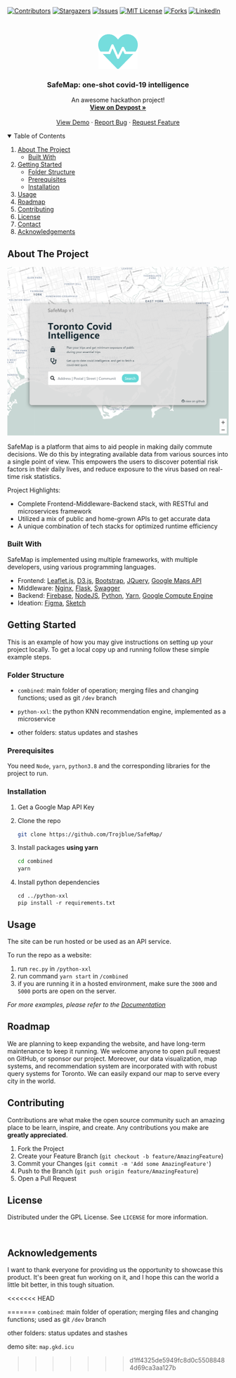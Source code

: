[![Contributors][contributors-shield]][contributors-url]
[![Stargazers][stars-shield]][stars-url]
[![Issues][issues-shield]][issues-url]
[![MIT License][license-shield]][license-url]
[![Forks][forks-shield]][forks-url]
[![LinkedIn][linkedin-shield]][linkedin-url]

<!--
*** I'm using markdown "reference style" links for readability.
*** Reference links are enclosed in brackets [ ] instead of parentheses ( ).
-->



<!-- PROJECT LOGO -->
<br />

<p align="center">
  <a href="https://github.com/Trojblue/SafeMap">
    <img src="docs/img/logo.png" alt="Logo" width="90" height="79">
  </a>

  <h3 align="center">SafeMap: one-shot covid-19 intelligence</h3>

  <p align="center">
    An awesome hackathon project!
    <br />
    <a href="https://devpost.com/software/safemap-jfxy7r?ref_content=user-portfolio&ref_feature=in_progress"><strong>View on Devpost »</strong></a>
    <br />
    <br />
    <a href="http://map.gkd.icu">View Demo</a>
    ·
    <a href="https://github.com/Trojblue/SafeMap/issues">Report Bug</a>
    ·
    <a href="https://github.com/Trojblue/SafeMap/issues">Request Feature</a>
  </p>

</p>



<!-- TABLE OF CONTENTS -->

<details open="open">
  <summary>Table of Contents</summary>
  <ol>
    <li>
      <a href="#about-the-project">About The Project</a>
      <ul>
        <li><a href="#built-with">Built With</a></li>
      </ul>
    </li>
    <li>
      <a href="#getting-started">Getting Started</a>
      <ul>
        <li><a href="#Folder Structure">Folder Structure</a></li>
        <li><a href="#prerequisites">Prerequisites</a></li>
        <li><a href="#installation">Installation</a></li>
      </ul>
    </li>
    <li><a href="#usage">Usage</a></li>
    <li><a href="#roadmap">Roadmap</a></li>
    <li><a href="#contributing">Contributing</a></li>
    <li><a href="#license">License</a></li>
    <li><a href="#contact">Contact</a></li>
    <li><a href="#acknowledgements">Acknowledgements</a></li>
  </ol>
</details>




<!-- ABOUT THE PROJECT -->
## About The Project

[![Product Name Screen Shot][product-screenshot]](http://map.gkd.icu)

SafeMap is a platform that aims to aid people in making daily commute decisions. We do this by integrating available data from various sources into a single point of view. This empowers the users to discover potential risk factors in their daily lives, and reduce exposure to the virus based on real-time risk statistics.

Project Highlights:
* Complete Frontend-Middleware-Backend stack, with RESTful and microservices framework
* Utilized a mix of public and home-grown APIs to get accurate data
* A unique combination of tech stacks for optimized runtime efficiency



### Built With

SafeMap is implemented using multiple frameworks, with multiple developers, using various programming languages.

- Frontend: [Leaflet.js](), [D3.js](), [Bootstrap](https://getbootstrap.com), [JQuery](https://jquery.com), [Google Maps API]()
- Middleware:  [Nginx](), [Flask](), [Swagger]()
- Backend: [Firebase](), [NodeJS](https://nodejs.dev/), [Python](), [Yarn](), [Google Compute Engine]()
- Ideation: [Figma](), [Sketch]()



<!-- GETTING STARTED -->

## Getting Started

This is an example of how you may give instructions on setting up your project locally.
To get a local copy up and running follow these simple example steps.

### Folder Structure

- `combined`: main folder of operation;  merging files and changing functions; used as git `/dev` branch

- `python-xxl`: the python KNN recommendation engine, implemented as a microservice
- other folders: status updates and stashes

### Prerequisites

You need `Node`, `yarn`, `python3.8` and the corresponding libraries for the project to run. 


### Installation

1. Get a Google Map API Key 
2. Clone the repo
   ```sh
   git clone https://github.com/Trojblue/SafeMap/
   ```
3. Install packages **using yarn**
   
   ```sh
   cd combined
   yarn
   ```
4. Install python dependencies
   ```JS
   cd ../python-xxl
   pip install -r requirements.txt
   ```



<!-- USAGE EXAMPLES -->
## Usage

The site can be run hosted or be used as an API service.

To run the repo as a website:

1. run `rec.py` in `/python-xxl`
2. run command `yarn start` in `/combined`
3. if you are running it in a hosted environment, make sure the `3000` and `5000` ports are open on the server.



_For more examples, please refer to the [Documentation](combined/readme.md)_



<!-- ROADMAP -->

## Roadmap

We are planning to keep expanding the website, and have long-term maintenance to keep it running. We welcome anyone to open pull request on GitHub, or sponsor our project. Moreover, our data visualization, map systems, and recommendation system are incorporated with with robust query systems for Toronto. We can easily expand our map to serve every city in the world.



<!-- CONTRIBUTING -->
## Contributing

Contributions are what make the open source community such an amazing place to be learn, inspire, and create. Any contributions you make are **greatly appreciated**.

1. Fork the Project
2. Create your Feature Branch (`git checkout -b feature/AmazingFeature`)
3. Commit your Changes (`git commit -m 'Add some AmazingFeature'`)
4. Push to the Branch (`git push origin feature/AmazingFeature`)
5. Open a Pull Request



<!-- LICENSE -->
## License

Distributed under the GPL License. See `LICENSE` for more information.

<br>


## Acknowledgements

I want to thank everyone for providing us the opportunity to showcase this product. It's been great fun working on it, and I hope this can the world a little bit better, in this tough situation.





<!-- MARKDOWN LINKS & IMAGES -->
<!-- https://www.markdownguide.org/basic-syntax/#reference-style-links -->
[contributors-shield]: https://img.shields.io/github/contributors/trojblue/SafeMap.svg?style=for-the-badge
[contributors-url]: https://github.com/Trojblue/SafeMap/graphs/contributors
[forks-shield]: https://img.shields.io/github/forks/trojblue/SafeMap.svg?style=for-the-badge
[forks-url]: https://github.com/Trojblue/SafeMap/network/members
[stars-shield]: https://img.shields.io/github/stars/trojblue/SafeMap.svg?style=for-the-badge
[stars-url]: https://github.com/trojblue/SafeMap.svg/stargazers
[issues-shield]: https://img.shields.io/github/issues/othneildrew/Best-README-Template.svg?style=for-the-badge
[issues-url]: https://github.com/trojblue/SafeMap/issues
[license-shield]: https://img.shields.io/github/license/trojblue/SafeMap.svg?style=for-the-badge
[license-url]: https://github.com/othneildrew/Best-README-Template/blob/master/LICENSE.txt
[linkedin-shield]: https://img.shields.io/badge/-LinkedIn-black.svg?style=for-the-badge&logo=linkedin&colorB=555
[linkedin-url]: https://www.linkedin.com/in/xinlei-andrew-xu-0b12ba181/
[product-screenshot]: docs/img/homepage.png




<<<<<<< HEAD




=======
`combined`: main folder of operation;  merging files and changing functions; used as git `/dev` branch

other folders: status updates and stashes



demo site: `map.gkd.icu`
>>>>>>> d1ff4325de5949fc8d0c55088484d69ca3aa127b





